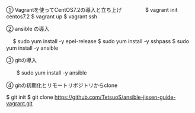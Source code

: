 

① Vagrantを使ってCentOS7.2の導入と立ち上げ
　　
　　$ vagrant init centos7.2
   $ vagrant up
   $ vagrant ssh

② ansible の導入

　 $ sudo yum install -y epel-release
   $ sudo yum install -y sshpass
   $ sudo yum install -y ansible

③ gitの導入

　　$ sudo yum install -y ansible

④ gitの初期化とリモートリポジトリからclone

   $ git init
   $ git clone https://github.com/TetsuoS/ansible-jissen-guide-vagrant.git
